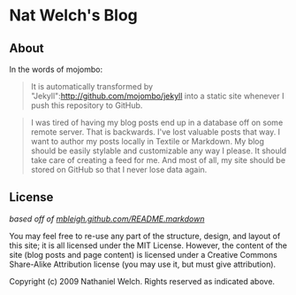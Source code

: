
# Nat Welch's Blog

## About
In the words of mojombo:  
> It is automatically transformed by "Jekyll":http://github.com/mojombo/jekyll into a static site whenever I push this repository to GitHub.

> I was tired of having my blog posts end up in a database off on some remote server. That is backwards. I've lost valuable posts that way. I want to author my posts locally in Textile or Markdown. My blog should be easily stylable and customizable any way I please. It should take care of creating a feed for me. And most of all, my site should be stored on GitHub so that I never lose data again.

## License
_based off of [mbleigh.github.com/README.markdown](http://github.com/mbleigh/mbleigh.github.com)_

You may feel free to re-use any part of the structure, design, and layout of this site; it is all licensed under the MIT License. However, the content of the site (blog posts and page content) is licensed under a Creative Commons Share-Alike Attribution license (you may use it, but must give attribution).

Copyright (c) 2009 Nathaniel Welch. Rights reserved as indicated above.
